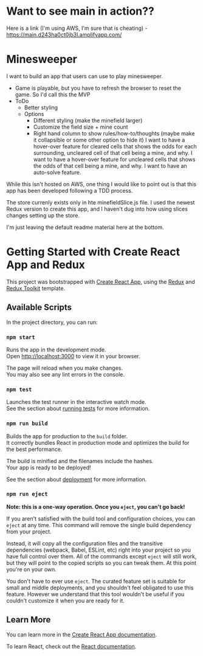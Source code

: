 # Want to see main in action??
Here is a link (I'm using AWS, I'm sure that is cheating) - https://main.d243ha0ct0jb3l.amplifyapp.com/

# Minesweeper
I want to build an app that users can use to play minesweeper.  
 - Game is playable, but you have to refresh the browser to reset the game.  So I'd call this the MVP
 - ToDo
    - Better styling
    - Options
      - Different styling (make the minefield larger)
      - Customize the field size + mine count
      - Right hand column to show rules/how-to/thoughts (maybe make it collapsible or some other option to hide it)
I want to have a hover-over feature for cleared cells that shows the odds for each surrounding, uncleared cell of that cell being a mine, and why.
I want to have a hover-over feature for uncleared cells that shows the odds of that cell being a mine, and why.
I want to have an auto-solve feature.

While this isn't hosted on AWS, one thing I would like to point out is that this app has been developed following a TDD process.  

The store currenly exists only in hte minefieldSlice.js file.  I used the newest Redux version to create this app, and I haven't dug into how using slices changes setting up the store.  


I'm just leaving the default readme material here at the bottom.
# Getting Started with Create React App and Redux

This project was bootstrapped with [Create React App](https://github.com/facebook/create-react-app), using the [Redux](https://redux.js.org/) and [Redux Toolkit](https://redux-toolkit.js.org/) template.

## Available Scripts

In the project directory, you can run:

### `npm start`

Runs the app in the development mode.\
Open [http://localhost:3000](http://localhost:3000) to view it in your browser.

The page will reload when you make changes.\
You may also see any lint errors in the console.

### `npm test`

Launches the test runner in the interactive watch mode.\
See the section about [running tests](https://facebook.github.io/create-react-app/docs/running-tests) for more information.

### `npm run build`

Builds the app for production to the `build` folder.\
It correctly bundles React in production mode and optimizes the build for the best performance.

The build is minified and the filenames include the hashes.\
Your app is ready to be deployed!

See the section about [deployment](https://facebook.github.io/create-react-app/docs/deployment) for more information.

### `npm run eject`

**Note: this is a one-way operation. Once you `eject`, you can't go back!**

If you aren't satisfied with the build tool and configuration choices, you can `eject` at any time. This command will remove the single build dependency from your project.

Instead, it will copy all the configuration files and the transitive dependencies (webpack, Babel, ESLint, etc) right into your project so you have full control over them. All of the commands except `eject` will still work, but they will point to the copied scripts so you can tweak them. At this point you're on your own.

You don't have to ever use `eject`. The curated feature set is suitable for small and middle deployments, and you shouldn't feel obligated to use this feature. However we understand that this tool wouldn't be useful if you couldn't customize it when you are ready for it.

## Learn More

You can learn more in the [Create React App documentation](https://facebook.github.io/create-react-app/docs/getting-started).

To learn React, check out the [React documentation](https://reactjs.org/).
